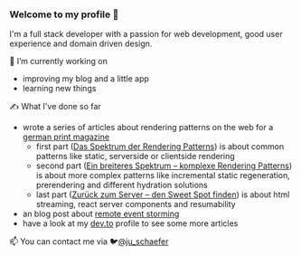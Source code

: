 ### Welcome to my profile :wave:

I'm a full stack developer with a passion for web development, good user experience and domain driven design.

🔭 I’m currently working on
  - improving my blog and a little app
  - learning new things

✍️ What I've done so far
- wrote a series of articles about rendering patterns on the web for a [german print magazine](https://entwickler.de/experten/julian-schaefer)
    - first part ([Das Spektrum der Rendering Patterns](https://entwickler.de/webentwicklung/rendering-patterns-webentwicklung)) is about common patterns like static, serverside or clientside rendering 
    - second part ([Ein breiteres Spektrum – komplexe Rendering Patterns](https://entwickler.de/webentwicklung/hydration-island-rendering-patterns)) is about more complex patterns like incremental static regeneration, prerendering and different hydration solutions
    - last part ([Zurück zum Server – den Sweet Spot finden](https://entwickler.de/javascript/server-rendering-patterns)) is about html streaming, react server components and resumability
- an blog post about [remote event storming](https://synyx.de/blog/remote-event-storming-takeaways/)
- have a look at my [dev.to](https://dev.to/theiaz) profile to see some more articles 

📫 You can contact me via 🐦[@ju_schaefer](https://twitter.com/ju_schaefer) 

